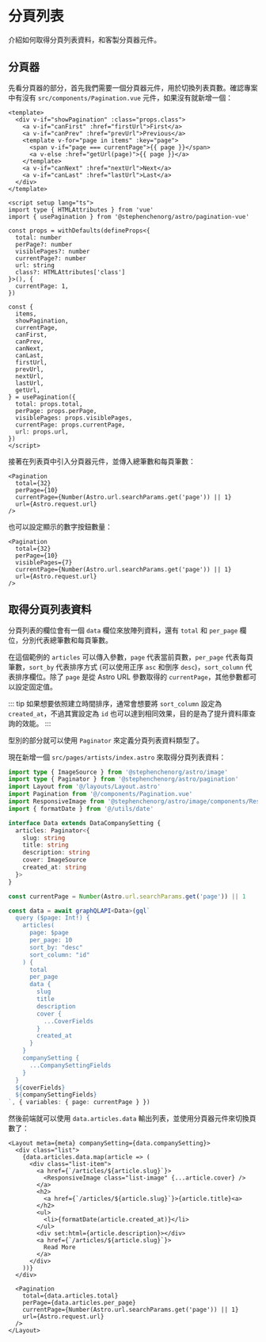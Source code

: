 # 分頁列表

介紹如何取得分頁列表資料，和客製分頁器元件。

## 分頁器

先看分頁器的部分，首先我們需要一個分頁器元件，用於切換列表頁數。確認專案中有沒有 `src/components/Pagination.vue` 元件，如果沒有就新增一個：

```vue
<template>
  <div v-if="showPagination" :class="props.class">
    <a v-if="canFirst" :href="firstUrl">First</a>
    <a v-if="canPrev" :href="prevUrl">Previous</a>
    <template v-for="page in items" :key="page">
      <span v-if="page === currentPage">{{ page }}</span>
      <a v-else :href="getUrl(page)">{{ page }}</a>
    </template>
    <a v-if="canNext" :href="nextUrl">Next</a>
    <a v-if="canLast" :href="lastUrl">Last</a>
  </div>
</template>

<script setup lang="ts">
import type { HTMLAttributes } from 'vue'
import { usePagination } from '@stephenchenorg/astro/pagination-vue'

const props = withDefaults(defineProps<{
  total: number
  perPage?: number
  visiblePages?: number
  currentPage?: number
  url: string
  class?: HTMLAttributes['class']
}>(), {
  currentPage: 1,
})

const {
  items,
  showPagination,
  currentPage,
  canFirst,
  canPrev,
  canNext,
  canLast,
  firstUrl,
  prevUrl,
  nextUrl,
  lastUrl,
  getUrl,
} = usePagination({
  total: props.total,
  perPage: props.perPage,
  visiblePages: props.visiblePages,
  currentPage: props.currentPage,
  url: props.url,
})
</script>
```

接著在列表頁中引入分頁器元件，並傳入總筆數和每頁筆數：

```astro
<Pagination
  total={32}
  perPage={10}
  currentPage={Number(Astro.url.searchParams.get('page')) || 1}
  url={Astro.request.url}
/>
```

也可以設定顯示的數字按鈕數量：

```astro {4}
<Pagination
  total={32}
  perPage={10}
  visiblePages={7}
  currentPage={Number(Astro.url.searchParams.get('page')) || 1}
  url={Astro.request.url}
/>
```

## 取得分頁列表資料

分頁列表的欄位會有一個 `data` 欄位來放陣列資料，還有 `total` 和 `per_page` 欄位，分別代表總筆數和每頁筆數。

在這個範例的 `articles` 可以傳入參數，`page` 代表當前頁數，`per_page` 代表每頁筆數，`sort_by` 代表排序方式 (可以使用正序 `asc` 和倒序 `desc`)，`sort_column` 代表排序欄位。除了 `page` 是從 Astro URL 參數取得的 `currentPage`，其他參數都可以設定固定值。

::: tip
如果想要依照建立時間排序，通常會想要將 `sort_column` 設定為 `created_at`，不過其實設定為 `id` 也可以達到相同效果，目的是為了提升資料庫查詢的效能。
:::

型別的部分就可以使用 `Paginator` 來定義分頁列表資料類型了。

現在新增一個 `src/pages/artists/index.astro` 來取得分頁列表資料：

```ts
import type { ImageSource } from '@stephenchenorg/astro/image'
import type { Paginator } from '@stephenchenorg/astro/pagination'
import Layout from '@/layouts/Layout.astro'
import Pagination from '@/components/Pagination.vue'
import ResponsiveImage from '@stephenchenorg/astro/image/components/ResponsiveImage.astro'
import { formatDate } from '@/utils/date'

interface Data extends DataCompanySetting {
  articles: Paginator<{
    slug: string
    title: string
    description: string
    cover: ImageSource
    created_at: string
  }>
}

const currentPage = Number(Astro.url.searchParams.get('page')) || 1

const data = await graphQLAPI<Data>(gql`
  query ($page: Int!) {
    articles(
      page: $page
      per_page: 10
      sort_by: "desc"
      sort_column: "id"
    ) {
      total
      per_page
      data {
        slug
        title
        description
        cover {
          ...CoverFields
        }
        created_at
      }
    }
    companySetting {
      ...CompanySettingFields
    }
  }
  ${coverFields}
  ${companySettingFields}
`, { variables: { page: currentPage } })
```

然後前端就可以使用 `data.articles.data` 輸出列表，並使用分頁器元件來切換頁數了：

```astro
<Layout meta={meta} companySetting={data.companySetting}>
  <div class="list">
    {data.articles.data.map(article => (
      <div class="list-item">
        <a href={`/articles/${article.slug}`}>
          <ResponsiveImage class="list-image" {...article.cover} />
        </a>
        <h2>
          <a href={`/articles/${article.slug}`}>{article.title}<a>
        </h2>
        <ul>
          <li>{formatDate(article.created_at)}</li>
        </ul>
        <div set:html={article.description}></div>
        <a href={`/articles/${article.slug}`}>
          Read More
        </a>
      </div>
    ))}
  </div>

  <Pagination
    total={data.articles.total}
    perPage={data.articles.per_page}
    currentPage={Number(Astro.url.searchParams.get('page')) || 1}
    url={Astro.request.url}
  />
</Layout>
```
